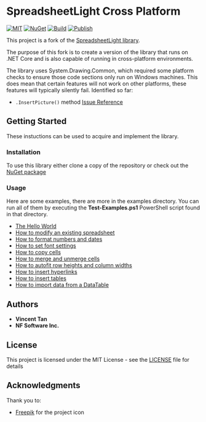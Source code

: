 # SpreadsheetLight Cross Platform

[![MIT](https://img.shields.io/github/license/NF-Software-Inc/spreadsheetlight-cross-platform)](https://github.com/NF-Software-Inc/spreadsheetlight-cross-platform/blob/master/license.txt)
[![NuGet](https://img.shields.io/nuget/v/SpreadsheetLight.Cross.Platform.svg)](https://www.nuget.org/packages/SpreadsheetLight.Cross.Platform/)
[![Build](https://img.shields.io/github/actions/workflow/status/NF-Software-Inc/spreadsheetlight-cross-platform/build.yml)](https://github.com/NF-Software-Inc/spreadsheetlight-cross-platform/actions/workflows/build.yml)
[![Publish](https://img.shields.io/github/actions/workflow/status/NF-Software-Inc/spreadsheetlight-cross-platform/publish.yml?label=publish)](https://github.com/NF-Software-Inc/spreadsheetlight-cross-platform/actions/workflows/publish.yml)

This project is a fork of the [SpreadsheetLight library](https://spreadsheetlight.com/).

The purpose of this fork is to create a version of the library that runs on .NET Core and is also capable of running in cross-platform environments.

The library uses System.Drawing.Common, which required some platform checks to ensure those code sections only run on Windows machines. This does mean that certain features will not work on other platforms, these features will typically silently fail. Identified so far:

* `.InsertPicture()` method [Issue Reference](https://github.com/NF-Software-Inc/spreadsheetlight-cross-platform/issues/10)

## Getting Started

These instuctions can be used to acquire and implement the library.

### Installation

To use this library either clone a copy of the repository or check out the [NuGet package](https://www.nuget.org/packages/SpreadsheetLight.Cross.Platform/)

### Usage

Here are some examples, there are more in the examples directory. You can run all of them by executing the **Test-Examples.ps1** PowerShell script found in that directory.

* [The Hello World](https://github.com/NF-Software-Inc/spreadsheetlight-cross-platform/blob/master/examples/HelloWorld/HelloWorld.cs)
* [How to modify an existing spreadsheet](https://github.com/NF-Software-Inc/spreadsheetlight-cross-platform/blob/master/examples/ModifyExistingSpreadsheet/ModifyExistingSpreadsheet.cs)
* [How to format numbers and dates](https://github.com/NF-Software-Inc/spreadsheetlight-cross-platform/blob/master/examples/NumberFormat/NumberFormat.cs)
* [How to set font settings](https://github.com/NF-Software-Inc/spreadsheetlight-cross-platform/blob/master/examples/Font/Font.cs)
* [How to copy cells](https://github.com/NF-Software-Inc/spreadsheetlight-cross-platform/blob/master/examples/CopyCell/CopyCell.cs)
* [How to merge and unmerge cells](https://github.com/NF-Software-Inc/spreadsheetlight-cross-platform/blob/master/examples/MergeCells/MergeCells.cs)
* [How to autofit row heights and column widths](https://github.com/NF-Software-Inc/spreadsheetlight-cross-platform/blob/master/examples/AutoFitRowColumn/AutoFitRowColumn.cs)
* [How to insert hyperlinks](https://github.com/NF-Software-Inc/spreadsheetlight-cross-platform/blob/master/examples/Hyperlinks/Hyperlinks.cs)
* [How to insert tables](https://github.com/NF-Software-Inc/spreadsheetlight-cross-platform/blob/master/examples/Tables/Tables.cs)
* [How to import data from a DataTable](https://github.com/NF-Software-Inc/spreadsheetlight-cross-platform/blob/master/examples/ImportDataTable/ImportDataTable.cs)

## Authors

* **Vincent Tan**
* **NF Software Inc.**

## License

This project is licensed under the MIT License - see the [LICENSE](license.txt) file for details

## Acknowledgments

Thank you to:

* [Freepik](https://www.flaticon.com/authors/freepik) for the project icon
